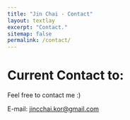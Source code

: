 ```yaml
---
title: "Jin Chai - Contact"
layout: textlay
excerpt: "Contact."
sitemap: false
permalink: /contact/
---
```


# Current Contact to:
<p></p>
Feel free to contact me :) 
<br>

E-mail: jincchai.kor@gmail.com
<p></p>

<!--
# Previous Contact to:

<p> </p>
Department of Epidemiology & Population Health 
<br>
Qibin Qi Lab, Belfer Bldg Rm 1306
<br>
Albert Einstein College of Medicine
<br>
1300 Morris Park Avenue
<br>
Bronx, NY 10461
<p> </p>

Phone: +1-718-430-3603

E-mail: jin.chai@einsteinmed.org
-->


<!--

## Lab Location

An Lab is in Hana Science Hall (building B) of the Korea University, Seoul Campus ([Google Map](https://goo.gl/maps/cvCyyNZVjCD2)):

Office: Room 168, Floor 1, Hana Science Hall building B
Lab: Room 259, Floor 2, Hana Science Hall building B
126-15 Anamdong 5(o)-ga, Seongbuk-gu, Seoul, South Korea

<iframe src="https://www.google.com/maps/embed?pb=!1m18!1m12!1m3!1d6753.665754951503!2d127.02423323623839!3d37.58720923707466!2m3!1f0!2f0!3f0!3m2!1i1024!2i768!4f13.1!3m3!1m2!1s0x0%3A0x6afc180e52280672!2z6rOg66Ck64yA7ZWZ6rWQIO2VmOuCmOqzvO2Vmeq0gA!5e0!3m2!1sen!2sus!4v1549979941407" width="600" height="450" frameborder="0" style="border:0" allowfullscreen></iframe>


-->
